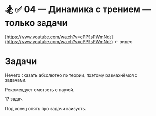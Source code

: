 # 🏂 ✅ 04 — Динамика с трением — только задачи

[https://www.youtube.com/watch?v=cPP9sPWmNds](https://www.youtube.com/watch?v=cPP9sPWmNds) ← видео

# Задачи

Нечего сказать абсолютно по теории, поэтому размахнёмся с задачами.

Рекомендует смотреть с паузой.

17 задач.

Под конец опять про задачи наизусть.